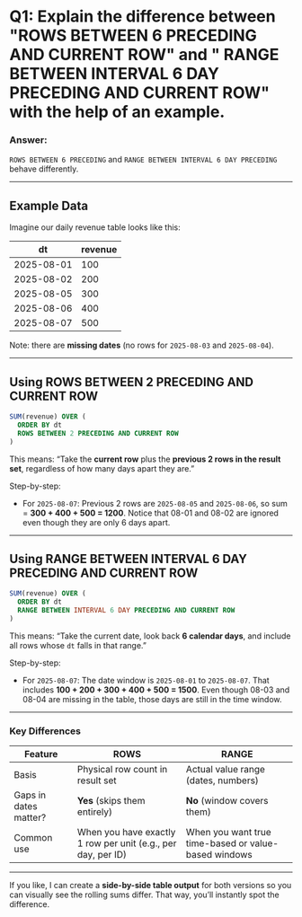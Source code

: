 # Q1: Explain the difference between "ROWS BETWEEN 6 PRECEDING AND CURRENT ROW" and " RANGE BETWEEN INTERVAL 6 DAY PRECEDING AND CURRENT ROW" with the help of an example.

### Answer:

`ROWS BETWEEN 6 PRECEDING` and `RANGE BETWEEN INTERVAL 6 DAY PRECEDING` behave differently.

---

## **Example Data**

Imagine our daily revenue table looks like this:

| dt         | revenue |
| ---------- | ------- |
| 2025-08-01 | 100     |
| 2025-08-02 | 200     |
| 2025-08-05 | 300     |
| 2025-08-06 | 400     |
| 2025-08-07 | 500     |

Note: there are **missing dates** (no rows for `2025-08-03` and `2025-08-04`).

---

## **Using ROWS BETWEEN 2 PRECEDING AND CURRENT ROW**

```sql
SUM(revenue) OVER (
  ORDER BY dt
  ROWS BETWEEN 2 PRECEDING AND CURRENT ROW
)
```

This means: “Take the **current row** plus the **previous 2 rows in the result set**, regardless of how many days apart they are.”

Step-by-step:

* For `2025-08-07`:
  Previous 2 rows are `2025-08-05` and `2025-08-06`,
  so sum = **300 + 400 + 500 = 1200**.
  Notice that 08-01 and 08-02 are ignored even though they are only 6 days apart.

---

## **Using RANGE BETWEEN INTERVAL 6 DAY PRECEDING AND CURRENT ROW**

```sql
SUM(revenue) OVER (
  ORDER BY dt
  RANGE BETWEEN INTERVAL 6 DAY PRECEDING AND CURRENT ROW
)
```

This means: “Take the current date, look back **6 calendar days**, and include all rows whose `dt` falls in that range.”

Step-by-step:

* For `2025-08-07`:
  The date window is `2025-08-01` to `2025-08-07`.
  That includes **100 + 200 + 300 + 400 + 500 = 1500**.
  Even though 08-03 and 08-04 are missing in the table, those days are still in the time window.

---

### **Key Differences**

| Feature               | ROWS                                                         | RANGE                                                |
| --------------------- | ------------------------------------------------------------ | ---------------------------------------------------- |
| Basis                 | Physical row count in result set                             | Actual value range (dates, numbers)                  |
| Gaps in dates matter? | **Yes** (skips them entirely)                                | **No** (window covers them)                          |
| Common use            | When you have exactly 1 row per unit (e.g., per day, per ID) | When you want true time-based or value-based windows |

---

If you like, I can create a **side-by-side table output** for both versions so you can visually see the rolling sums differ.
That way, you’ll instantly spot the difference.
